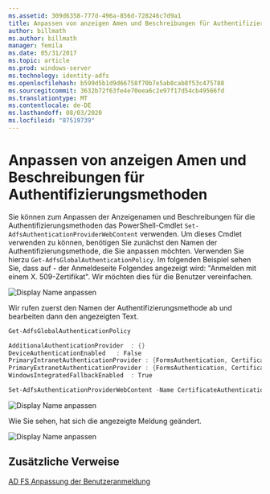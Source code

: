 ```yaml
---
ms.assetid: 309d6358-777d-496a-856d-728246c7d9a1
title: Anpassen von anzeigen Amen und Beschreibungen für Authentifizierungsmethoden
author: billmath
ms.author: billmath
manager: femila
ms.date: 05/31/2017
ms.topic: article
ms.prod: windows-server
ms.technology: identity-adfs
ms.openlocfilehash: b599d5b1d9d66758f70b7e5ab8cab8f53c475788
ms.sourcegitcommit: 3632b72f63fe4e70eea6c2e97f17d54cb49566fd
ms.translationtype: MT
ms.contentlocale: de-DE
ms.lasthandoff: 08/03/2020
ms.locfileid: "87519739"
---
```

# <a name="customize-the-display-names-and-descriptions-for-authentication-methods"></a>Anpassen von anzeigen Amen und Beschreibungen für Authentifizierungsmethoden

Sie können zum Anpassen der Anzeigenamen und Beschreibungen für die Authentifizierungsmethoden das PowerShell-Cmdlet `Set-AdfsAuthenticationProviderWebContent` verwenden.  Um dieses Cmdlet verwenden zu können, benötigen Sie zunächst den Namen der Authentifizierungsmethode, die Sie anpassen möchten.  Verwenden Sie hierzu `Get-AdfsGlobalAuthenticationPolicy`.  Im folgenden Beispiel sehen Sie, dass auf \- der Anmeldeseite Folgendes angezeigt wird: "Anmelden mit einem X. 509-Zertifikat".  Wir möchten dies für die Benutzer vereinfachen.

![Display Name anpassen](media/AD-FS-user-sign-in-customization/ADFS_Customize_Update1.PNG)

Wir rufen zuerst den Namen der Authentifizierungsmethode ab und bearbeiten dann den angezeigten Text.

```powershell
Get-AdfsGlobalAuthenticationPolicy

AdditionalAuthenticationProvider  : {}
DeviceAuthenticationEnabled   : False
PrimaryIntranetAuthenticationProvider : {FormsAuthentication, CertificateAuthentication}
PrimaryExtranetAuthenticationProvider : {FormsAuthentication, CertificateAuthentication}
WindowsIntegratedFallbackEnabled  : True

Set-AdfsAuthenticationProviderWebContent -Name CertificateAuthentication -DisplayName "Sign in with a certificate"
 ```

![Display Name anpassen](media/AD-FS-user-sign-in-customization/ADFS_Customize_Update2.PNG)

Wie Sie sehen, hat sich die angezeigte Meldung geändert.

![Display Name anpassen](media/AD-FS-user-sign-in-customization/ADFS_Customize_Update3.PNG)

## <a name="additional-references"></a>Zusätzliche Verweise

[AD FS Anpassung der Benutzeranmeldung](AD-FS-user-sign-in-customization.md)
